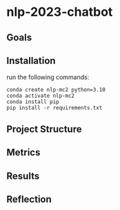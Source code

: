 # nlp-2023-chatbot

## Goals

## Installation

run the following commands:

```
conda create nlp-mc2 python=3.10
conda activate nlp-mc2
conda install pip
pip install -r requirements.txt
```

## Project Structure

## Metrics

## Results

## Reflection